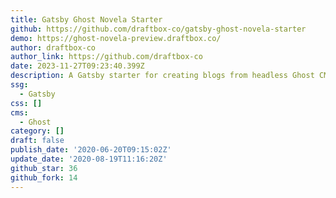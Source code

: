 ```yaml
---
title: Gatsby Ghost Novela Starter
github: https://github.com/draftbox-co/gatsby-ghost-novela-starter
demo: https://ghost-novela-preview.draftbox.co/
author: draftbox-co
author_link: https://github.com/draftbox-co
date: 2023-11-27T09:23:40.399Z
description: A Gatsby starter for creating blogs from headless Ghost CMS.
ssg:
  - Gatsby
css: []
cms:
  - Ghost
category: []
draft: false
publish_date: '2020-06-20T09:15:02Z'
update_date: '2020-08-19T11:16:20Z'
github_star: 36
github_fork: 14
---
```

